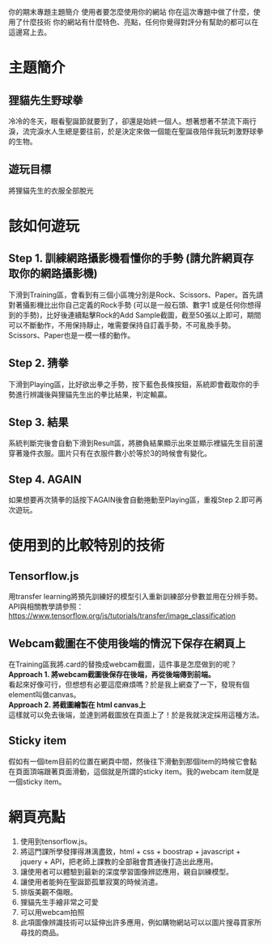 你的期末專題主題簡介
使用者要怎麼使用你的網站
你在這次專題中做了什麼，使用了什麼技術
你的網站有什麼特色、亮點，任何你覺得對評分有幫助的都可以在這邊寫上去。

# 主題簡介
## 狸貓先生野球拳
冷冷的冬天，眼看聖誕節就要到了，卻還是始終一個人。想著想著不禁流下兩行淚，流完淚水人生總是要往前，於是決定來做一個能在聖誕夜陪伴我玩刺激野球拳的生物。

## 遊玩目標
將狸貓先生的衣服全部脫光

# 該如何遊玩
## Step 1. 訓練網路攝影機看懂你的手勢 (請允許網頁存取你的網路攝影機)
下滑到Training區，會看到有三個小區塊分別是Rock、Scissors、Paper。首先請對著攝影機比出你自己定義的Rock手勢 (可以是一般石頭、數字1 或是任何你想得到的手勢)，比好後連續點擊Rock的Add Sample截圖，截至50張以上即可，期間可以不斷動作，不用保持靜止，唯需要保持自訂義手勢，不可亂換手勢。Scissors、Paper也是一模一樣的動作。

## Step 2. 猜拳
下滑到Playing區，比好欲出拳之手勢，按下藍色長條按鈕，系統即會截取你的手勢進行辨識後與狸貓先生出的拳比結果，判定輸贏。

## Step 3. 結果
系統判斷完後會自動下滑到Result區，將勝負結果顯示出來並顯示裡貓先生目前還穿著幾件衣服。圖片只有在衣服件數小於等於3的時候會有變化。

## Step 4. AGAIN
如果想要再次猜拳的話按下AGAIN後會自動捲動至Playing區，重複Step 2.即可再次遊玩。

# 使用到的比較特別的技術
## Tensorflow.js
用transfer learning將預先訓練好的模型引入重新訓練部分參數並用在分辨手勢。<br>
API與相關教學請參照：https://www.tensorflow.org/js/tutorials/transfer/image_classification

## Webcam截圖在不使用後端的情況下保存在網頁上
在Training區我將.card的<img>替換成webcam截圖，這件事是怎麼做到的呢？
<br> **Approach 1. 將webcam截圖後保存在後端，再從後端傳到前端。** 
<br> 看起來好像可行，但想想有必要這麼麻煩嗎？於是我上網查了一下，發現有個element叫做canvas。
<br> **Approach 2. 將截圖繪製在 html canvas上**
<br> 這樣就可以免去後端，並達到將截圖放在頁面上了！於是我就決定採用這種方法。

## Sticky item
假如有一個item目前的位置在網頁中間，然後往下滑動到那個item的時候它會黏在頁面頂端跟著頁面滑動，這個就是所謂的sticky item。我的webcam item就是一個sticky item。

# 網頁亮點
1. 使用到tensorflow.js。
2. 將這門課所學發揮得淋漓盡致，html + css + boostrap + javascript + jquery + API，把老師上課教的全部融會貫通後打造出此應用。
3. 讓使用者可以體驗到最新的深度學習圖像辨認應用，親自訓練模型。
4. 讓使用者能夠在聖誕節孤單寂寞的時候消遣。
5. 排版美觀不傷眼。
6. 狸貓先生手繪非常之可愛
7. 可以用webcam拍照
8. 此項圖像辨識技術可以延伸出許多應用，例如購物網站可以以圖片搜尋買家所尋找的商品。
